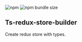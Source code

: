 ![npm](https://img.shields.io/npm/v/ts-redux-store-builder)
![npm bundle size](https://img.shields.io/bundlephobia/minzip/ts-redux-store-builder)

## Ts-redux-store-builder

Create redux store with types.
